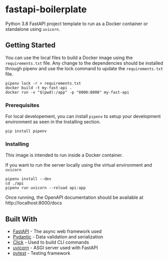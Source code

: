 # fastapi-boilerplate

Python 3.8 FastAPI project template to run as a Docker container or standalone using `uvicorn`.

## Getting Started

You can use the local files to build a Docker image using the `requirements.txt` file. Any change to the dependencies should be installed through pipenv and use the lock command to update the `requirements.txt` file.

```
pipenv lock -r > requirements.txt
docker build -t my-fast-api .
docker run -v "$(pwd):/app" -p "8000:8000" my-fast-api
```

### Prerequisites

For local developement, you can install `pipenv` to setup your development environment as seen in the Installing section.

```
pip install pipenv
```

### Installing

This image is intended to run inside a Docker container.


If you want to run the server locally using the virtual environment and `uvicorn`

```
pipenv install --dev
cd ./api
pipenv run uvicorn --reload api:app
```

Once running, the OpenAPI documentation should be available at http://localhost:8000/docs


## Built With

* [FastAPI](https://fastapi.tiangolo.com/) - The async web framework used
* [Pydantic](https://pydantic-docs.helpmanual.io/) - Data validation and serialization
* [Click](https://click.palletsprojects.com/en/7.x/) - Used to build CLI commands
* [uvicorn](https://www.uvicorn.org/#quickstart) - ASGI server used with FastAPI
* [pytest](https://docs.pytest.org/en/stable/index.html) - Testing framework

